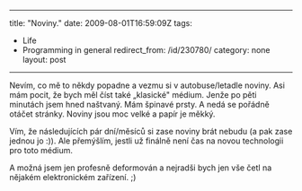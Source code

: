 
---
title: "Noviny."
date: 2009-08-01T16:59:09Z
tags:
  - Life
  - Programming in general
redirect_from: /id/230780/
category: none
layout: post
---
Nevím, co mě to někdy popadne a vezmu si v autobuse/letadle noviny. Asi mám pocit, že bych měl číst také „klasické" médium. Jenže po pěti minutách jsem hned naštvaný. Mám špinavé prsty. A nedá se pořádně otáčet stránky. Noviny jsou moc velké a papír je měkký.

Vím, že následujících pár dní/měsíců si zase noviny brát nebudu (a pak zase jednou jo :)). Ale přemýšlím, jestli už finálně není čas na novou technologii pro toto médium.

A možná jsem jen profesně deformován a nejradši bych jen vše četl na nějakém elektronickém zařízení. ;)
